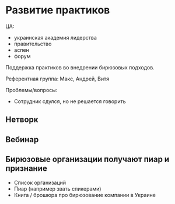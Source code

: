 # Развитие практиков

ЦА:

* украинская академия лидерства
* правительство
* аспен
* форум

Поддержка практиков во внедрении бирюзовых подходов.

Референтная группа: Макс, Андрей, Витя

Проблемы/вопросы:

* Сотрудник сдулся, но не решается говорить

## Нетворк

## Вебинар

## Бирюзовые организации получают пиар и признание

* Список организаций
* Пиар \(например звать спикерами\)
* Книга / брошюра про бирюзование компании в Украине

